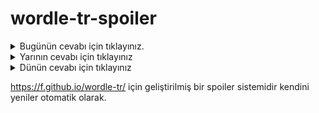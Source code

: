# wordle-tr-spoiler

<details>
  <summary>Bugünün cevabı için tıklayınız.</summary>
  <br>
    <b> şayet </b>
</details>

<details>
  <summary>Yarının cevabı için tıklayınız</summary>
  <br>
   <b> gazap </b>
</details>

<details>
  <summary>Dünün cevabı için tıklayınız </summary>
  <br>
  <b> sıkım </b>
</details>

https://f.github.io/wordle-tr/ için geliştirilmiş bir spoiler sistemidir kendini yeniler otomatik olarak.

